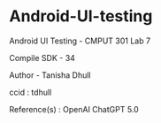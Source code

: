 # Android-UI-testing
Android UI Testing - CMPUT 301 Lab 7 

Compile SDK - 34 

Author - Tanisha Dhull 

ccid : tdhull 

Reference(s) : OpenAI ChatGPT 5.0 


